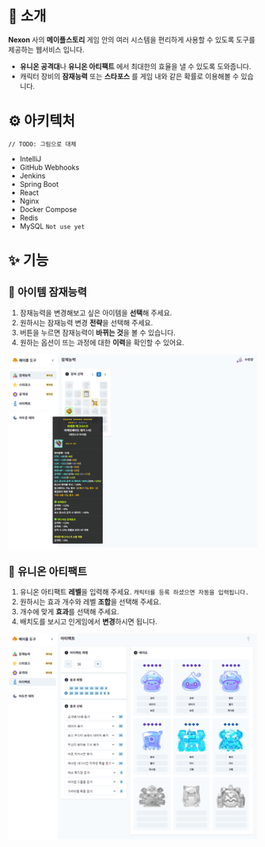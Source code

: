 # 🤗 소개

**Nexon** 사의 **메이플스토리** 게임 안의 여러 시스템을 편리하게 사용할 수 있도록 도구를 제공하는 웹서비스 입니다.

- **유니온 공격대**나 **유니온 아티팩트** 에서 최대한의 효율을 낼 수 있도록 도와줍니다.
- 캐릭터 장비의 **잠재능력** 또는 **스타포스** 를 게임 내와 같은 확률로 이용해볼 수 있습니다.

# ⚙️ 아키텍처

`// TODO: 그림으로 대체`

- IntelliJ
- GitHub Webhooks
- Jenkins
- Spring Boot
- React
- Nginx
- Docker Compose
- Redis
- MySQL `Not use yet`

# ✨ 기능

## 🎲 아이템 잠재능력

1. 잠재능력을 변경해보고 싶은 아이템을 **선택**해 주세요.
2. 원하시는 잠재능력 변경 **전략**을 선택해 주세요.
3. 버튼을 누르면 잠재능력이 **바뀌는 것**을 볼 수 있습니다.
4. 원하는 옵션이 뜨는 과정에 대한 **이력**을 확인할 수 있어요.

![](https://raw.githubusercontent.com/geoje/MapleTool/develop/screenshot/potential.png)

## 🔮 유니온 아티팩트

1. 유니온 아티팩트 **레벨**을 입력해 주세요. `캐릭터를 등록 하셨으면 자동을 입력됩니다.`
2. 원하시는 효과 개수와 레벨 **조합**을 선택해 주세요.
3. 개수에 맞게 **효과**를 선택해 주세요.
4. 배치도를 보시고 인게임에서 **변경**하시면 됩니다.

![](https://raw.githubusercontent.com/geoje/MapleTool/develop/screenshot/union-artifact.png)
